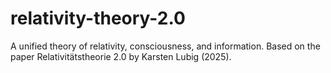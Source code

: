 # relativity-theory-2.0
A unified theory of relativity, consciousness, and information. Based on the paper Relativitätstheorie 2.0 by Karsten Lubig (2025).
